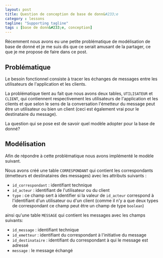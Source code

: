 ```yaml
---
layout: post
title: Question de conception de base de donn&#233;e
category : lessons
tagline: "Supporting tagline"
tags : [base de donn&#233;e, conception]
---
```


R&#233;cemment nous avons eu une petite probl&#233;matique de mod&#233;lisation de base de donn&#233; et je me suis dis 
que ce serait amusant de la partager, ce que je me propose de faire dans ce post.

## Probl&#233;matique

Le besoin fonctionnel consiste &#224; tracer les &#233;changes de messages entre les utilisateurs de l'application et les clients.

La probl&#233;matique tient au fait que nous avons deux tables, `UTILISATEUR` et `CLIENT`, qui contiennent 
respectivement les utilisateurs de l'application et les clients et que selon le sens de la conversation l'&#233;metteur du 
message peut &#234;tre un utilisateur ou bien un client (ceci est &#233;galement vrai pour le destinataire du message).

La question qui se pose est de savoir quel mod&#232;le adopter pour la base de donn&#233;?

## Mod&#233;lisation

Afin de r&#233;pondre &#224; cette probl&#233;matique nous avons impl&#233;ment&#233; le mod&#232;le suivant.

Nous avons cr&#233;&#233; une table `CORRESPONDANT` qui contient les correspondants (&#233;metteurs et destinataires des messages) avec 
les attributs suivants :

- `id_correspondant` : identifiant technique
- `id_acteur` : identifiant de l'utilisateur ou du client
- `type` : ce champ sert &#224; identifier si la valeur de `id_acteur` correspond &#224; l'identifiant d'un utilisateur 
ou d'un client (comme il n'y a que deux types de correspondant ce champ peut &#234;tre un champ de type `boolean`)

ainsi qu'une table `MESSAGE` qui contient les messages avec les champs suivants:

- `id_message` : identifiant technique
- `id_emetteur` : identifiant du correspondant &#224; l'initiative du message
- `id_destinataire` : identifiant du correspondant &#224; qui le message est adress&#233;
- `message` : le message &#233;chang&#233;